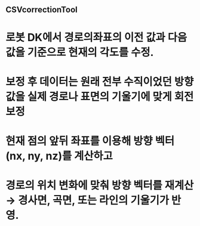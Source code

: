 ## CSVcorrectionTool



# 로봇 DK에서 경로의좌표의 이전 값과 다음 값을 기준으로 현재의 각도를 수정. 

# 보정 후 데이터는 원래 전부 수직이었던 방향 값을 실제 경로나 표면의 기울기에 맞게 회전 보정

# 현재 점의 앞뒤 좌표를 이용해 방향 벡터(nx, ny, nz)를 계산하고

# 경로의 위치 변화에 맞춰 방향 벡터를 재계산 → 경사면, 곡면, 또는 라인의 기울기가 반영. 
